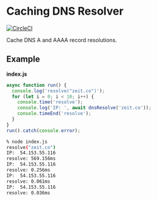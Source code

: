 Caching DNS Resolver
====================

[![CircleCI](https://circleci.com/gh/zeit/dns-cached-resolve.svg?style=svg)](https://circleci.com/gh/zeit/dns-cached-resolve)

Cache DNS A and AAAA record resolutions.

## Example

**index.js**
```javascript
async function run() {
  console.log('resolve("zeit.co")');
  for (let i = 0; i < 10; i++) {
    console.time('resolve');
    console.log('IP: ', await dnsResolve('zeit.co'));
    console.timeEnd('resolve');
  }
}
run().catch(console.error);
```

```bash
% node index.js
resolve("zeit.co")
IP:  54.153.55.116
resolve: 569.156ms
IP:  54.153.55.116
resolve: 0.256ms
IP:  54.153.55.116
resolve: 0.061ms
IP:  54.153.55.116
resolve: 0.036ms
```
